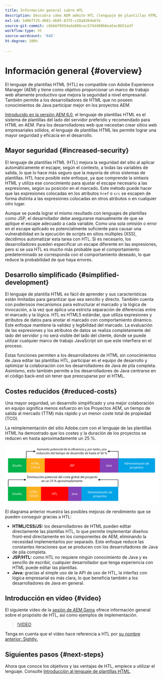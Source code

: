 ```yaml
---
title: Información general sobre HTL
description: Descubra cómo AEM admite HTL (lenguaje de plantillas HTML) para proporcionar un marco de trabajo web productivo a nivel empresarial que mejora la seguridad. Este marco de trabajo permite a los desarrolladores de HTML que no poseen conocimientos de Java participar de forma productiva en los proyectos AEM.
exl-id: 5d06ff25-d681-4b95-8375-c28a8364eb7e
source-git-commit: c6bb6f0954ada866cec574d480b6ea5ac0b51a3f
workflow-type: ht
source-wordcount: '645'
ht-degree: 100%

---
```



# Información general {#overview}

El lenguaje de plantillas HTML (HTL) es compatible con Adobe Experience Manager (AEM) y tiene como objetivo proporcionar un marco de trabajo web altamente productivo que mejora la seguridad a nivel empresarial. También permite a los desarrolladores de HTML que no poseen conocimientos de Java participar mejor en los proyectos AEM.

[Introducido en la versión AEM 6.0](history.md), el lenguaje de plantillas HTML es el sistema de plantillas del lado del servidor preferido y recomendado para HTML en AEM. Para los desarrolladores web que necesitan crear sitios web empresariales sólidos, el lenguaje de plantillas HTML les permite lograr una mayor seguridad y eficacia en el desarrollo.

## Mayor seguridad {#increased-security}

El lenguaje de plantillas HTML (HTL) mejora la seguridad del sitio al aplicar automáticamente el escape, según el contexto, a todas las variables de salida, lo que lo hace más seguro que la mayoría de otros sistemas de plantillas. HTL hace posible este enfoque, ya que comprende la sintaxis HTML y utiliza ese conocimiento para ajustar el escape necesario a las expresiones, según su posición en el marcado. Este método puede hacer que las expresiones colocadas en los atributos `href` o `src` se escapen de forma distinta a las expresiones colocadas en otros atributos o en cualquier otro lugar.

Aunque se pueda lograr el mismo resultado con lenguajes de plantillas como JSP, el desarrollador debe asegurarse manualmente de que se aplique el escape adecuado a cada variable. Como una sola omisión o error en el escape aplicado es potencialmente suficiente para causar una vulnerabilidad en la ejecución de scripts en sitios múltiples (XSS), decidimos automatizar esta tarea con HTL. Si es necesario, los desarrolladores pueden especificar un escape diferente en las expresiones, pero si se usa HTL es mucho más probable que el comportamiento predeterminado se corresponda con el comportamiento deseado, lo que reduce la probabilidad de que haya errores.

## Desarrollo simplificado {#simplified-development}

El lenguaje de plantilla HTML es fácil de aprender y sus características están limitadas para garantizar que sea sencillo y directo. También cuenta con poderosos mecanismos para estructurar el marcado y la lógica de invocación, a la vez que aplica una estricta separación de diferencias entre el marcado y la lógica. HTL es HTML5 estándar, que utiliza expresiones y atributos de datos para anotar el marcado con comportamiento dinámico. Este enfoque mantiene la validez y legibilidad del marcado. La evaluación de las expresiones y los atributos de datos se realiza completamente del lado del servidor y no será visible del lado del cliente, donde se puede utilizar cualquier marco de trabajo JavaScript sin que este interfiera en el proceso.

Estas funciones permiten a los desarrolladores de HTML sin conocimientos de Java editar las plantillas HTL, participar en el equipo de desarrollo y optimizar la colaboración con los desarrolladores de Java de pila completa. Asimismo, esto también permite a los desarrolladores de Java centrarse en el código back-end sin tener que preocuparse por el HTML.

## Costes reducidos {#reduced-costs}

Una mayor seguridad, un desarrollo simplificado y una mejor colaboración en equipo significa menos esfuerzo en los Proyectos AEM, un tiempo de salida al mercado (TTM) más rápido y un menor coste total de propiedad (TCO).

La reimplementación del sitio Adobe.com con el lenguaje de las plantillas HTML ha demostrado que los costes y la duración de los proyectos se reducen en hasta aproximadamente un 25 %.

![Aumento y reducción de costes eficaces](assets/chlimage_1.png)

El diagrama anterior muestra las posibles mejoras de rendimiento que se pueden conseguir gracias a HTL:

* **HTML/CSS/JS:** los desarrolladores de HTML pueden editar directamente las plantillas HTL, lo que permite implementar diseños front-end directamente en los componentes de AEM, eliminando la necesidad implementarlos por separado. Este enfoque reduce las constantes iteraciones que se producen con los desarrolladores de Java de pila completa.
* **JSP/HTL:** como HTL no requiere ningún conocimiento de Java y es sencillo de escribir, cualquier desarrollador que tenga experiencia con HTML puede editar las plantillas.
* **Java:** gracias al simple uso de la API de uso de HTL, la interfaz con lógica empresarial es más clara, lo que beneficia también a los desarrolladores de Java en general.

## Introducción en vídeo {#video}

El siguiente vídeo de la [sesión de AEM Gems](https://experienceleague.adobe.com/es/docs/events/experience-manager-gems-recordings/gems2014/aem-introduction-to-htl) ofrece información general sobre el propósito de HTL, así como ejemplos de implementación.

>[!VIDEO](https://video.tv.adobe.com/v/19504/?quality=9)

Tenga en cuenta que el vídeo hace referencia a HTL por [su nombre anterior: Sightly.](history.md)

## Siguientes pasos {#next-steps}

Ahora que conoce los objetivos y las ventajas de HTL, empiece a utilizar el lenguaje. Consulte [Introducción al lenguaje de plantillas HTML](getting-started.md).

